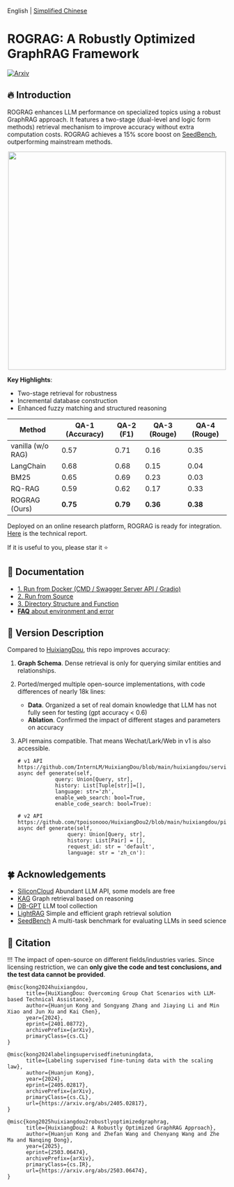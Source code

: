 English | [Simplified Chinese](./README_zh_cn.md)

# ROGRAG: A Robustly Optimized GraphRAG Framework
<div>
  <a href="https://arxiv.org/abs/2503.06474" target="_blank">
    <img alt="Arxiv" src="https://img.shields.io/badge/arxiv-2503.06474%20-darkred?logo=arxiv&logoColor=white" />
  </a>
</div>

## 🔥 Introduction

ROGRAG enhances LLM performance on specialized topics using a robust GraphRAG approach. It features a two-stage (dual-level and logic form methods) retrieval mechanism to improve accuracy without extra computation costs. ROGRAG achieves a 15% score boost on [SeedBench](https://github.com/open-sciencelab/SeedBench), outperforming mainstream methods. 

<div align="center">
  <img src="https://github.com/user-attachments/assets/5754c247-f6af-44b2-addb-5840ee2ee247" width=500>
</div>

**Key Highlights**:

  - Two-stage retrieval for robustness
  - Incremental database construction
  - Enhanced fuzzy matching and structured reasoning

<div align="center">
  
| Method          | QA-1 (Accuracy) | QA-2 (F1) | QA-3 (Rouge) | QA-4 (Rouge) |
|-----------------|-----------------|-----------|--------------|--------------|
| vanilla (w/o RAG) | 0.57            | 0.71      | 0.16         | 0.35         |
| LangChain        | 0.68            | 0.68      | 0.15         | 0.04         |
| BM25             | 0.65            | 0.69      | 0.23         | 0.03         |
| RQ-RAG           | 0.59            | 0.62      | 0.17         | 0.33         |
| ROGRAG (Ours)    | **0.75**        | **0.79**  | **0.36**     | **0.38**     |

</div>

Deployed on an online research platform, ROGRAG is ready for integration. [Here](https://arxiv.org/abs/2503.06474) is the technical report.

If it is useful to you, please star it ⭐

## 📖 Documentation
- [1. Run from Docker (CMD / Swagger Server API / Gradio)](docs/en/doc_how_to_run_from_docker.md)
- [2. Run from Source](docs/en/doc_how_to_run.md)
- [3. Directory Structure and Function](docs/en/doc_architecture.md)
- [**FAQ** about environment and error](https://github.com/tpoisonooo/HuixiangDou2/issues/8) 

## 🔆 Version Description

Compared to [HuixiangDou](https://github.com/internlm/huixiangdou), this repo improves accuracy:
1. **Graph Schema**. Dense retrieval is only for querying similar entities and relationships.
2. Ported/merged multiple open-source implementations, with code differences of nearly 18k lines:
   - **Data**. Organized a set of real domain knowledge that LLM has not fully seen for testing (gpt accuracy < 0.6)
   - **Ablation**. Confirmed the impact of different stages and parameters on accuracy

3. API remains compatible. That means Wechat/Lark/Web in v1 is also accessible.
   ```text
   # v1 API https://github.com/InternLM/HuixiangDou/blob/main/huixiangdou/service/parallel_pipeline.py#L290
   async def generate(self,
               query: Union[Query, str],
               history: List[Tuple[str]]=[], 
               language: str='zh', 
               enable_web_search: bool=True,
               enable_code_search: bool=True):

   # v2 API https://github.com/tpoisonooo/HuixiangDou2/blob/main/huixiangdou/pipeline/parallel.py#L135
   async def generate(self,
                   query: Union[Query, str],
                   history: List[Pair] = [],
                   request_id: str = 'default',
                   language: str = 'zh_cn'):
   ```
   

## 🍀 Acknowledgements
- [SiliconCloud](https://siliconflow.cn) Abundant LLM API, some models are free
- [KAG](https://github.com/OpenSPG/KAG) Graph retrieval based on reasoning
- [DB-GPT](https://github.com/eosphoros-ai/DB-GPT) LLM tool collection
- [LightRAG](https://github.com/HKUDS/LightRAG) Simple and efficient graph retrieval solution
- [SeedBench](https://github.com/open-sciencelab/SeedBench) A multi-task benchmark for evaluating LLMs in seed science

## 📝 Citation

!!! The impact of open-source on different fields/industries varies. Since licensing restriction, we can **only give the code and test conclusions, and the test data cannot be provided**.

```text
@misc{kong2024huixiangdou,
      title={HuiXiangDou: Overcoming Group Chat Scenarios with LLM-based Technical Assistance},
      author={Huanjun Kong and Songyang Zhang and Jiaying Li and Min Xiao and Jun Xu and Kai Chen},
      year={2024},
      eprint={2401.08772},
      archivePrefix={arXiv},
      primaryClass={cs.CL}
}

@misc{kong2024labelingsupervisedfinetuningdata,
      title={Labeling supervised fine-tuning data with the scaling law}, 
      author={Huanjun Kong},
      year={2024},
      eprint={2405.02817},
      archivePrefix={arXiv},
      primaryClass={cs.CL},
      url={https://arxiv.org/abs/2405.02817}, 
}

@misc{kong2025huixiangdou2robustlyoptimizedgraphrag,
      title={HuixiangDou2: A Robustly Optimized GraphRAG Approach}, 
      author={Huanjun Kong and Zhefan Wang and Chenyang Wang and Zhe Ma and Nanqing Dong},
      year={2025},
      eprint={2503.06474},
      archivePrefix={arXiv},
      primaryClass={cs.IR},
      url={https://arxiv.org/abs/2503.06474}, 
}
```
